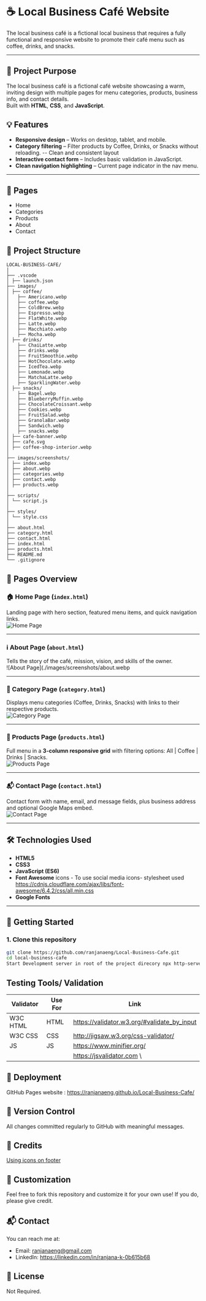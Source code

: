 # ☕ Local Business Café Website
The local business café is a fictional local business that requires a fully functional and responsive website to promote their café menu such as coffee, drinks, and snacks.

---

## 📌 Project Purpose
The local business café is a fictional café website showcasing a warm, inviting design with multiple pages for menu categories, products, business info, and contact details.  
Built with **HTML**, **CSS**, and **JavaScript**.

## 💡 Features
- **Responsive design** – Works on desktop, tablet, and mobile.
- **Category filtering** – Filter products by Coffee, Drinks, or Snacks without reloading.
-- Clean and consistent layout
- **Interactive contact form** – Includes basic validation in JavaScript.
- **Clean navigation highlighting** – Current page indicator in the nav menu.

---

## 📁 Pages
- Home
- Categories
- Products
- About
- Contact

## 📂 Project Structure

```
LOCAL-BUSINESS-CAFE/
│
├── .vscode
│ ├── launch.json
├── images/
│ ├── coffee/
│   ├── Americano.webp
│   ├── coffee.webp
│   ├── ColdBrew.webp
│   ├── Espresso.webp
│   ├── FlatWhite.webp
│   ├── Latte.webp
│   ├── Macchiato.webp
│   ├── Mocha.webp
│ ├── drinks/
│   ├── ChaiLatte.webp
│   ├── drinks.webp
│   ├── FruitSmoothie.webp
│   ├── HotChocolate.webp
│   ├── IcedTea.webp
│   ├── Lemonade.webp
│   ├── MatchaLatte.webp
│   ├── SparklingWater.webp
│ ├── snacks/
│   ├── Bagel.webp
│   ├── BlueberryMuffin.webp
│   ├── ChocolateCroissant.webp
│   ├── Cookies.webp
│   ├── FruitSalad.webp
│   ├── GranolaBar.webp
│   ├── Sandwich.webp
│   ├── snacks.webp
│ ├── cafe-banner.webp
│ ├── cafe.svg
│ ├── coffee-shop-interior.webp
│
├── images/screenshots/
│ ├── index.webp
│ ├── about.webp
│ ├── categories.webp
│ ├── contact.webp
│ ├── products.webp
│
├── scripts/
│ └── script.js
│
├── styles/
│ └── style.css
│
├── about.html
├── category.html
├── contact.html
├── index.html
├── products.html
├── README.md
└── .gitignore

```


## 📑 Pages Overview

### 🏠 Home Page (`index.html`)
Landing page with hero section, featured menu items, and quick navigation links.  
![Home Page](./images/screenshots/index.webp)

---

### ℹ️ About Page (`about.html`)
Tells the story of the café, mission, vision, and skills of the owner.  
![About Page](./images/screenshots/about.webp

---

### 📂 Category Page (`category.html`)
Displays menu categories (Coffee, Drinks, Snacks) with links to their respective products.  
![Category Page](./images/screenshots/categories.webp)

---

### 🛒 Products Page (`products.html`)
Full menu in a **3-column responsive grid** with filtering options: All | Coffee | Drinks | Snacks.  
![Products Page](./images/screenshots/products.webp)

---

### 📬 Contact Page (`contact.html`)
Contact form with name, email, and message fields, plus business address and optional Google Maps embed.  
![Contact Page](./images/screenshots/contact.webp)

---

## 🛠️ Technologies Used
- **HTML5**
- **CSS3**
- **JavaScript (ES6)**
- **Font Awesome** icons - To use social media icons- stylesheet used https://cdnjs.cloudflare.com/ajax/libs/font-awesome/6.4.2/css/all.min.css
- **Google Fonts**


---

## 🚀 Getting Started

### 1. Clone this repository
```bash
git clone https://github.com/ranjanaeng/Local-Business-Cafe.git
cd local-business-cafe
Start Development server in root of the project direcory npx http-server -p 8080
```

## Testing Tools/ Validation

| Validator           | Use For |  Link                                           |
|---------------------|---------|-------------------------------------------------|
| W3C HTML            | HTML    | https://validator.w3.org/#validate_by_input     |
| W3C CSS             | CSS     | http://jigsaw.w3.org/css-validator/             |
| JS                  |JS       | https://www.minifier.org/                       |
|                     |         | https://jsvalidator.com                         \

## 🚀 Deployment
GItHub Pages website : https://ranjanaeng.github.io/Local-Business-Cafe/


## 🔄 Version Control
All changes committed regularly to GitHub with meaningful messages.

## 📌 Credits
[Using icons on footer](https://cdnjs.cloudflare.com/ajax/libs/font-awesome/6.6.0/css/all.min.css)

## 🎨 Customization

Feel free to fork this repository and customize it for your own use! If you do, please give credit.

## 📬 Contact

You can reach me at:  
- Email: ranjanaeng@gmail.com
- LinkedIn: https://linkedin.com/in/ranjana-k-0b615b68


## 📄 License

Not Required.